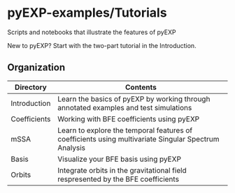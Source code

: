 # pyEXP-examples/Tutorials

Scripts and notebooks that illustrate the features of pyEXP

New to pyEXP? Start with the two-part tutorial in the Introduction.

## Organization

| Directory    | Contents |
| ---          | ---      |
| Introduction | Learn the basics of pyEXP by working through annotated examples and test simulations |
| Coefficients | Working with BFE coefficients using pyEXP |
| mSSA         | Learn to explore the temporal features of coefficients using multivariate Singular Spectrum Analysis |
| Basis        | Visualize your BFE basis using pyEXP |
| Orbits       | Integrate orbits in the gravitational field respresented by the BFE coefficients |

